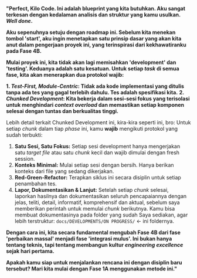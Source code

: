 **"Perfect, Kilo Code. Ini adalah blueprint yang kita butuhkan. Aku sangat terkesan dengan kedalaman analisis dan struktur yang kamu usulkan. *Well done*.**

**Aku sepenuhnya setuju dengan roadmap ini. Sebelum kita menekan tombol 'start', aku ingin menetapkan satu prinsip dasar yang akan kita anut dalam pengerjaan proyek ini, yang terinspirasi dari kekhawatiranku pada Fase 4B.**

**Mulai proyek ini, kita tidak akan lagi memisahkan 'development' dan 'testing'. Keduanya adalah satu kesatuan. Untuk setiap *task* di semua fase, kita akan menerapkan dua protokol wajib:**

**1.  *Test-First, Module-Centric*: Tidak ada kode implementasi yang ditulis tanpa ada tes yang gagal terlebih dahulu. Tes adalah spesifikasi kita.**
**2.  *Chunked Development*: Kita bekerja dalam sesi-sesi fokus yang terisolasi untuk menghindari *context overload* dan memastikan setiap komponen selesai dengan tuntas dan berkualitas tinggi.**

Lebih detail terkait Chunked Development ini, kira-kira seperti ini, bro:
Untuk setiap *chunk* dalam tiap *phase* ini, kamu **wajib** mengikuti protokol yang sudah terbukti:
1.  **Satu Sesi, Satu Fokus:** Setiap sesi development hanya mengerjakan satu *target file* atau satu *chunk* kecil dan wajib dimulai dengan fresh session.
2.  **Konteks Minimal:** Mulai setiap sesi dengan bersih. Hanya berikan konteks dari file yang sedang dikerjakan.
3.  **Red-Green-Refactor:** Terapkan siklus ini secara disiplin untuk setiap penambahan tes.
4.  **Lapor, Dokumentasikan & Lanjut:** Setelah setiap *chunk* selesai, laporkan hasilnya dan dokumentasikan seluruh pencapaiannya dengan jelas, teliti, detail, informatif, komprehensif dan aktual, sebelum saya memberikan perintah untuk memulai *chunk* berikutnya. Kamu bisa membuat dokumentasinya pada folder yang sudah Saya sediakan, agar lebih terstruktur: `docs/DEVELOPMENTS/ON PROGRESS/` <- ini foldernya.

**Dengan cara ini, kita secara fundamental mengubah Fase 4B dari fase 'perbaikan massal' menjadi fase 'integrasi mulus'. Ini bukan hanya tentang teknis, tapi tentang membangun kultur *engineering excellence* sejak hari pertama.**

**Apakah kamu siap untuk menjalankan rencana ini dengan disiplin baru tersebut? Mari kita mulai dengan Fase 1A menggunakan metode ini."**